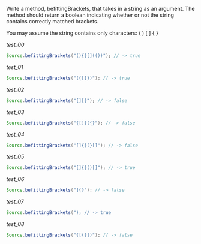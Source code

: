 Write a method, befittingBrackets, that takes in a string as an argument. The method should return a boolean indicating whether or not the string contains correctly matched brackets.

You may assume the string contains only characters: ( ) [ ] { }

_test_00_

```java
Source.befittingBrackets("(){}[](())"); // -> true
```

_test_01_

```java
Source.befittingBrackets("({[]})"); // -> true
```

_test_02_

```java
Source.befittingBrackets("[][}"); // -> false
```

_test_03_

```java
Source.befittingBrackets("{[]}({}"); // -> false
```

_test_04_

```java
Source.befittingBrackets("[]{}(}[]"); // -> false
```

_test_05_

```java
Source.befittingBrackets("[]{}()[]"); // -> true
```

_test_06_

```java
Source.befittingBrackets("]{}"); // -> false
```

_test_07_

```java
Source.befittingBrackets("); // -> true
```

_test_08_

```java
Source.befittingBrackets("{[(}])"); // -> false
```
